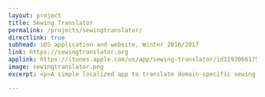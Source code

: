 ```yaml
---
layout: project
title: Sewing Translator
permalink: /projects/sewingtranslator/
directlink: true
subhead: iOS application and website, Winter 2016/2017
link: https://sewingtranslator.org
applink: https://itunes.apple.com/us/app/sewing-translator/id1193066175?mt=8
image: sewingtranslator.png
excerpt: <p>A simple localized app to translate domain-specific sewing terms between 14 different languages. The web version is built with react. The native app is built with react-native and allows for offline translation.</p>

---
```

